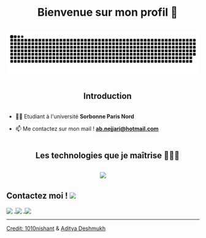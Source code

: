 <div id="user-content-toc">
  <ul align="center">
    <summary><h1 style="display: inline-block">Bienvenue sur mon profil 👋 </h1></summary>
  </ul>
</div>


<!--- snake -->
<div dir="auto" align="center">
  <a href="https://github.com/AbdenourN" rel="nofollow">
    <img src="https://github.com/1999AZZAR/1999AZZAR/raw/readme/resources/img/grid-snake.svg" alt="snake" style="max-width: 100%;">
  </a>
</div>

<!--h2 without bottom border-->
<div id="user-content-toc">
  <ul align="center">
    <summary><h2 style="display: inline-block">Introduction</h2></summary>
  </ul>
</div>


<!--Intro start-->

- 👨‍🎓 Etudiant à l'université **Sorbonne Paris Nord**

- 📫 Me contactez sur mon mail ! **ab.nejjari@hotmail.com**

<!--Intro end-->

<!--h1 without bottom border-->
<div id="user-content-toc">
  <ul align="center">
    <summary><h2 style="display: inline-block">Les technologies que je maîtrise 👨🏻‍💻</h2></summary>
  </ul>
</div>
<!--tech stack icons-->
<p align="center">
  <a href="https://skillicons.dev">
    <img src="https://skillicons.dev/icons?i=html,css,php,py,java,js,jquery,react,nodejs,bootstrap,c,powershell,postgresql,mysql,bash,linux,discord,bots,selenium,gherkin,docker,jenkins,github,git,idea,vscode,eclipse,figma,ps&perline=14" />
  </a>
</p>



<h2> Contactez moi ! <img src='https://raw.githubusercontent.com/ShahriarShafin/ShahriarShafin/main/Assets/handshake.gif' width="100px"> </h2>

<a href = 'https://www.linkedin.com/in/abdenour-nejjari-57a4ba254/'> <img width = '32px' align= 'center' src="https://raw.githubusercontent.com/rahulbanerjee26/githubAboutMeGenerator/main/icons/linked-in-alt.svg"/></a>‎ ‎ ‎ ‎ <a href = 'https://github.com/AbdenourN'> <img width = '32px' align= 'center' src="https://raw.githubusercontent.com/rahulbanerjee26/githubAboutMeGenerator/main/icons/github.svg"/></a> ‎ ‎ ‎ <a href = 'https://abdenourn.github.io/Abdenour-Portfolio/'> <img width = '32px' align= 'center' src="https://raw.githubusercontent.com/rahulbanerjee26/githubAboutMeGenerator/main/icons/portfolio.png"/>



----------------------------------------------------------------------
Credit: [1010nishant](https://github.com/1010nishant) & [Aditya Deshmukh](https://github.com/Aditya664)
